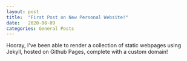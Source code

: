 ```yaml
---
layout: post
title:  "First Post on New Personal Website!"
date:   2020-08-09
categories: General Posts
---
```

Hooray, I've been able to render a collection of static webpages using Jekyll, hosted on Github Pages, complete with a custom domain!